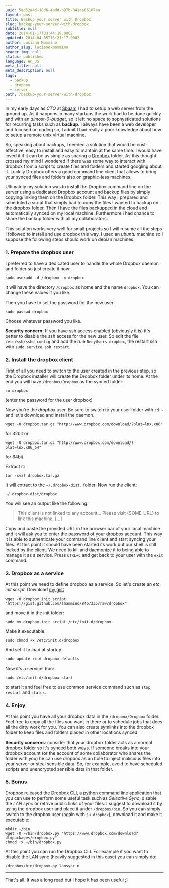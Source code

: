 ```yaml
---
uuid: 5ad52a4d-18d6-4add-b97b-841aa66187aa
layout: post
title: Backup your server with Dropbox
slug: backup-your-server-with-dropbox
subtitle: null
date: 2014-01-17T03:44:19.000Z
updated: 2014-04-05T16:21:17.000Z
author: Luciano Mammino
author_slug: luciano-mammino
header_img: null
status: published
language: en_US
meta_title: null
meta_description: null
tags:
  - backup
  - dropbox
  - server
path: /backup-your-server-with-dropbox
---
```


In my early days as *CTO* at [Sbaam](http://sbaam.com) I had to setup a web server from the ground up. As it happens in many startups the work had to be done quickly and with an *almost-0-budget*, so it left no space to sophysticated solutions for recurring tasks such as **backup**. I always have been a web developer and focused on coding so, I admit I had really a poor knowledge about how  to setup a remote unix virtual machine.

So, speaking about backups, I needed a solution that would be cost-effective, easy to install and easy to mantain at the same time. I would have loved it if it can be as simple as sharing a [Dropbox](https://db.tt/ref37L7) folder. As this thought crossed my mind I wondered if there was some way to interact with dropbox from a script to create files and folders and started googling about it. Luckily Dropbox offers a good command line client that allows to bring your synced files and folders also on graphic-less machines.

Ultimately my solution was to install the Dropbox command line on the server using a dedicated Dropbox account and backup files by simply copying/linking them on the Dropbox folder. This way I prepared and scheduled a script that simply had to copy the files I wanted to backup on the dropbox folder. Then I have the files backupped in the cloud and automatically synced on my local machine. Furthermore i had chance to share the backup folder with all my collaborators.

This solution works very well for small projects so I will resume  all the steps I followed to install and use dropbox this way. I used an *ubuntu* machine so I suppose the following steps should work on debian machines.

### 1. Prepare the dropbox user
I preferred to have a dedicated user to handle the whole Dropbox daemon and folder so just create it now:

    sudo useradd -d /dropbox -m dropbox

It will have the directory `/dropbox` as home and the name `dropbox`. You can change these values if you like.

Then you have to set the password for the new user:

    sudo passwd dropbox
    
Choose whatever password you like.

**Security concern:** If you have ssh access enabled (obviously it is) it's better to disable the ssh access for the new user. So edit the file `/etc/ssh/sshd_config` and add the rule `DenyUsers dropbox`, the restart ssh with `sudo service ssh restart`.

### 2. Install the dropbox client

First of all you need to switch to the user created in the previous step, so the Dropbox installer will create the Dropbox folder under its home. At the end you will have `/dropbox/Dropbox` as the synced folder:

    su dropbox
    
(enter the password for the user dropbox)

Now you're the *dropbox* user. Be sure to switch to your user folder with `cd ~` and let's download and install the daemon.

    wget -O dropbox.tar.gz "http://www.dropbox.com/download/?plat=lnx.x86"
    
for 32bit or

    wget -O dropbox.tar.gz "http://www.dropbox.com/download/?plat=lnx.x86_64"

for 64bit.

Extract it:

    tar -xvzf dropbox.tar.gz
    
It will extract to the `~/.dropbox-dist.` folder. Now run the client:

    ~/.dropbox-dist/dropbox
    
You will see an output like the following:

> This client is not linked to any account...
> Please visit {SOME_URL} to link this machine. [...]

Copy and paste the provided URL in the browser bar of your local machine and it will ask you to enter the password of your dropbox account. This way it is able to authenticate your command line client and start syncing your files. At this point it should have been started its work but our shell is still locked by the client. We need to kill and daemonize it to being able to manage it as a service. Press `CTRL+C` and get back to your user with the `exit` command.

### 3. Dropbox as a service

At this point we need to define dropbox as a service. So let's create an *etc init script*. Download [my gist](https://gist.github.com/lmammino/8467336)

    wget -O dropbox_init_script "https://gist.github.com/lmammino/8467336/raw/dropbox"
    
and move it in the init folder:

    sudo mv dropbox_init_script /etc/init.d/dropbox
   
Make it executable:

    sudo chmod +x /etc/init.d/dropbox
   
And set it to load at startup:

    sudo update-rc.d dropbox defaults
    
Now it's a service! Run:

    sudo /etc/init.d/dropbox start
    
to start it and feel free to use common service command such as `stop`, `restart` and `status`.

### 4. Enjoy

At this point you have all your dropbox data in the `/dropbox/Dropbox` folder. Feel free to copy all the files you want in there or to schedule jobs that does all the dirty work for you. You can also create symlinks into the dropbox folder to keep files and folders placed in other locations synced.

**Security concerns**: consider that your dropbox folder acts as a normal dropbox folder so it's synced both ways. If someone breaks into your dropbox account (or the account of some collaborator who shares the folder with you) he can use dropbox as an hole to inject malicious files into your server or steal sensible data. So, for example, avoid to have scheduled scripts and unencrypted sensible data in that folder.

### 5. Bonus

Dropbox released the [Dropbox CLI](https://www.dropbox.com/download?dl=packages/dropbox.py), a python command line application that you can use to perform some useful task such as *Selective Sync*, disable the *LAN sync* or retrive public links of your files. I suggest to download it by using the dropbox user and place it under `/dropbox/bin`. So you can simply switch to the dropbox user (again with `su dropbox`), download it and make it executable:

    mkdir ~/bin
    wget -O ~/bin/dropbox.py "https://www.dropbox.com/download?dl=packages/dropbox.py"
    chmod +x ~/bin/dropbox.py
    
At this point you can run the Dropbox CLI. For example if you want to disable the LAN sync (heavily suggested in this case) you can simply do:

    /dropbox/bin/dropbox.py lansync n

---

That's all.
It was a long read but I hope it has been useful ;)



